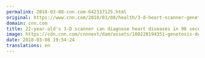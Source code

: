 ```yaml
---
permalink: 2018-03-08-cnn.com-642337125.html
original: https://www.cnn.com/2018/03/08/health/3-d-heart-scanner-genetesis/index.html
domain: cnn.com
title: 22-year-old's 3-D scanner can diagnose heart diseases in 90 seconds
image: https://cdn.cnn.com/cnnnext/dam/assets/180228194351-genetesis-device-super-tease.jpg
date: 2018-03-08 19:54:24
translations: en
---
```


